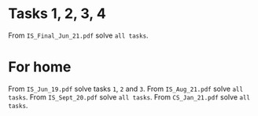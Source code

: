 # Tasks 1, 2, 3, 4

From `IS_Final_Jun_21.pdf` solve `all tasks`.

# For home

From `IS_Jun_19.pdf` solve tasks `1`, `2` and `3`.
From `IS_Aug_21.pdf` solve `all tasks`.
From `IS_Sept_20.pdf` solve `all tasks`.
From `CS_Jan_21.pdf` solve `all tasks`.
